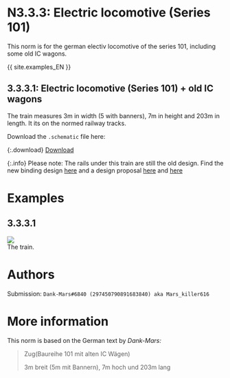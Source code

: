 # N3.3.3:  Electric locomotive (Series 101)

This norm is for the german electiv locomotive of the series 101, including some old IC wagons.

{{ site.examples_EN }}

## 3.3.3.1:  Electric locomotive (Series 101) + old IC wagons

The train measures 3m in width (5 with banners), 7m in height and 203m in length. It its on the normed railway tracks.

Download the `.schematic` file here:

{:.download}
[Download](https://cdn.discordapp.com/attachments/702906713317310484/702961961599500288/IC1.schematic)

{:.info}
Please note: The rails under this train are still the old design. Find the new binding design [here](/EN/N2/2/1) and a design proposal [here](/EN/N2/2/2) and [here](/EN/N2/2/3)

# Examples

## 3.3.3.1

![](https://i.imgur.com/cy5yBbR.png)  
The train.

# Authors

Submission: `Dank-Mars#6840 (297450790891683840) aka Mars_killer616`

# More information

This norm is based on the German text by _Dank-Mars:_

> Zug(Baureihe 101 mit alten IC Wägen)
>
> 3m breit (5m mit Bannern), 7m hoch und 203m lang
